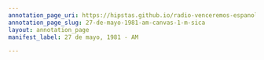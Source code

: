 ```yaml
---
annotation_page_uri: https://hipstas.github.io/radio-venceremos-espanol/annotations/27-de-mayo-1981-am-canvas-1-m-sica.json
annotation_page_slug: 27-de-mayo-1981-am-canvas-1-m-sica
layout: annotation_page
manifest_label: 27 de mayo, 1981 - AM

---
```

